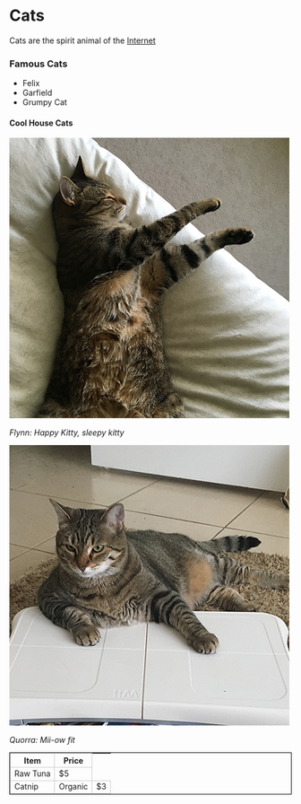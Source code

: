 <!DOCTYPE html>
<html>

<head>
	<meta charset="utf-8">
	
    
<style>
td, th { border: 1px solid #CCC; }
table { border: 1px solid black; }
</style>
</head>
<body>

<h1>Cats</h1>
<p>Cats are the spirit animal of the <a href="https://www.w3.org">Internet</a></p>

<h3>Famous Cats</h3>
<ul>
	<li>Felix</li>
	<li>Garfield</li>
	<li>Grumpy Cat</li>
</ul>

<h4>Cool House Cats</h4>
<img src="flynn.jpg" alt=Flynn>
<p><em>Flynn: Happy Kitty, sleepy kitty</em></p>
<img src="quorra.jpg" alt=Quorra>
<p><em> Quorra: Mii-ow fit</em></p>


<table>
<tr>	
	<th>Item</th>
	<th>Price</th>
</tr>
<tr>
	<td>Raw Tuna</td>
	<td>$5</td>
</tr>
<tr>
    <td>Catnip</td>
    <td>Organic</td>
	<td>$3</td>
</tr>
</table>
</html>
</body>
